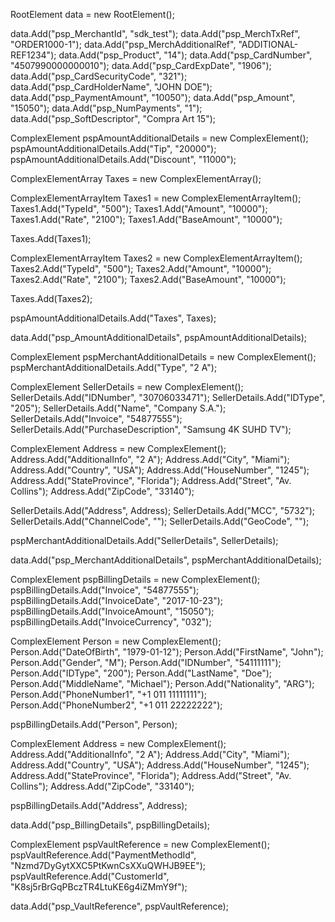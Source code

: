RootElement data = new RootElement();

data.Add("psp_MerchantId", "sdk_test");
data.Add("psp_MerchTxRef", "ORDER1000-1");
data.Add("psp_MerchAdditionalRef", "ADDITIONAL-REF1234");
data.Add("psp_Product", "14");
data.Add("psp_CardNumber", "4507990000000010");
data.Add("psp_CardExpDate", "1906");
data.Add("psp_CardSecurityCode", "321");
data.Add("psp_CardHolderName", "JOHN DOE");
data.Add("psp_PaymentAmount", "10050");
data.Add("psp_Amount", "15050");
data.Add("psp_NumPayments", "1");
data.Add("psp_SoftDescriptor", "Compra Art 15");

ComplexElement pspAmountAdditionalDetails = new ComplexElement();
pspAmountAdditionalDetails.Add("Tip", "20000");
pspAmountAdditionalDetails.Add("Discount", "11000");

ComplexElementArray Taxes = new ComplexElementArray();

ComplexElementArrayItem Taxes1 = new ComplexElementArrayItem();
Taxes1.Add("TypeId", "500");
Taxes1.Add("Amount", "10000");
Taxes1.Add("Rate", "2100");
Taxes1.Add("BaseAmount", "10000");

Taxes.Add(Taxes1);

ComplexElementArrayItem Taxes2 = new ComplexElementArrayItem();
Taxes2.Add("TypeId", "500");
Taxes2.Add("Amount", "10000");
Taxes2.Add("Rate", "2100");
Taxes2.Add("BaseAmount", "10000");

Taxes.Add(Taxes2);

pspAmountAdditionalDetails.Add("Taxes", Taxes);

data.Add("psp_AmountAdditionalDetails", pspAmountAdditionalDetails);

ComplexElement pspMerchantAdditionalDetails = new ComplexElement();
pspMerchantAdditionalDetails.Add("Type", "2 A");

ComplexElement SellerDetails = new ComplexElement();
SellerDetails.Add("IDNumber", "30706033471");
SellerDetails.Add("IDType", "205");
SellerDetails.Add("Name", "Company S.A.");
SellerDetails.Add("Invoice", "54877555");
SellerDetails.Add("PurchaseDescription", "Samsung 4K SUHD TV");

ComplexElement Address = new ComplexElement();
Address.Add("AdditionalInfo", "2 A");
Address.Add("City", "Miami");
Address.Add("Country", "USA");
Address.Add("HouseNumber", "1245");
Address.Add("StateProvince", "Florida");
Address.Add("Street", "Av. Collins");
Address.Add("ZipCode", "33140");

SellerDetails.Add("Address", Address);
SellerDetails.Add("MCC", "5732");
SellerDetails.Add("ChannelCode", "");
SellerDetails.Add("GeoCode", "");

pspMerchantAdditionalDetails.Add("SellerDetails", SellerDetails);

data.Add("psp_MerchantAdditionalDetails", pspMerchantAdditionalDetails);

ComplexElement pspBillingDetails = new ComplexElement();
pspBillingDetails.Add("Invoice", "54877555");
pspBillingDetails.Add("InvoiceDate", "2017-10-23");
pspBillingDetails.Add("InvoiceAmount", "15050");
pspBillingDetails.Add("InvoiceCurrency", "032");

ComplexElement Person = new ComplexElement();
Person.Add("DateOfBirth", "1979-01-12");
Person.Add("FirstName", "John");
Person.Add("Gender", "M");
Person.Add("IDNumber", "54111111");
Person.Add("IDType", "200");
Person.Add("LastName", "Doe");
Person.Add("MiddleName", "Michael");
Person.Add("Nationality", "ARG");
Person.Add("PhoneNumber1", "+1 011 11111111");
Person.Add("PhoneNumber2", "+1 011 22222222");

pspBillingDetails.Add("Person", Person);

ComplexElement Address = new ComplexElement();
Address.Add("AdditionalInfo", "2 A");
Address.Add("City", "Miami");
Address.Add("Country", "USA");
Address.Add("HouseNumber", "1245");
Address.Add("StateProvince", "Florida");
Address.Add("Street", "Av. Collins");
Address.Add("ZipCode", "33140");

pspBillingDetails.Add("Address", Address);

data.Add("psp_BillingDetails", pspBillingDetails);

ComplexElement pspVaultReference = new ComplexElement();
pspVaultReference.Add("PaymentMethodId", "Nzmd7DyGytXXC5PtKwnCsXXuQWHJB9EE");
pspVaultReference.Add("CustomerId", "K8sj5rBrGqPBczTR4LtuKE6g4iZMmY9f");

data.Add("psp_VaultReference", pspVaultReference);
